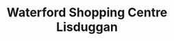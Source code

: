 ---
title: "Waterford Shopping Centre Lisduggan"
url: /waterford/waterford-shopping-centre-lisduggan/
shop: mall
---